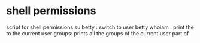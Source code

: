 # shell permissions
script for shell permissions
su betty : switch to user betty
whoiam : print the to the current user
groups: prints all the groups of the current user part of
